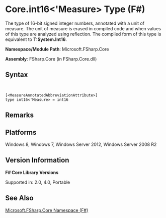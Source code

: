 # Core.int16<'Measure> Type (F#)

The type of 16-bit signed integer numbers, annotated with a unit of measure. The unit of measure is erased in compiled code and when values of this type are analyzed using reflection. The compiled form of this type is equivalent to **T:System.Int16**.

**Namespace/Module Path**: Microsoft.FSharp.Core

**Assembly**: FSharp.Core (in FSharp.Core.dll)


## Syntax


```


[<MeasureAnnotatedAbbreviationAttribute>]
type int16<'Measure> = int16

```



## Remarks

## Platforms
Windows 8, Windows 7, Windows Server 2012, Windows Server 2008 R2


## Version Information
**F# Core Library Versions**

Supported in: 2.0, 4.0, Portable




## See Also
[Microsoft.FSharp.Core Namespace &#40;F&#35;&#41;](Microsoft.FSharp.Core-Namespace-%5BFSharp%5D.md)

